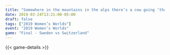 ```yaml
---
title: "Somewhere in the mountains in the alps there’s a cow going ‘thank you’"
date: 2019-03-24T13:21:00-05:00
draft: false
tags: ["2019 Women’s Worlds"]
event: "2019 Women’s Worlds"
game: "Final - Sweden vs Switzerland"
---
```

{{< game-details >}}
<!--more--> 